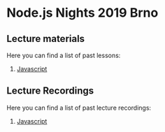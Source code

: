 # Node.js Nights 2019 Brno

## Lecture materials
Here you can find a list of past lessons:

1. [Javascript](./lectures/01-javascript/README.md)

## Lecture Recordings
Here you can find a list of past lecture recordings:

1. [Javascript](https://www.youtube.com/watch?v=2kEYHM8xRcg)
